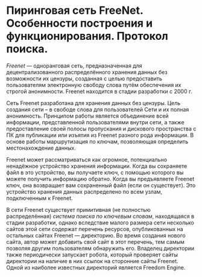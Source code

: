 # Пиринговая сеть FreeNet. Особенности построения и функционирования. Протокол поиска.

*Freenet* — одноранговая сеть, предназначенная для децентрализованного распределённого хранения данных без возможности их цензуры, созданная с целью предоставить пользователям электронную свободу слова путём обеспечения их строгой анонимности. Freenet находится в стадии разработки c 2000 г.

Сеть Freenet разработана для хранения данных без цензуры. Цель создания сети – в свободе слова для пользователей Сети и их полная анонимность. Принципом работы является объединение всей информации, представленной пользователями внутри сети, а также предоставление своей полосы пропускания и дискового пространства с ПК для публикации или изъятия из Freenet разного рода информации. В основе работы маршрутизация по ключам, позволяющая определить местонахождение данных.

Freenet может рассматриваться как огромное, потенциально ненадёжное устройство хранения информации. Когда вы сохраняете файл в это устройство, вы получаете ключ, с помощью которого вы можете получить информацию обратно. Когда вы предъявляете Freenet ключ, она возвращает вам сохраненный файл (если он существует). Это устройство хранения данных распределено по всем узлам, подключенным к Freenet.

В сети Freenet существует примитивная (не полностью распределённая) *система поиска по ключевым словам*, находящаяся в стадии разработки, однако вследствие малого размера сети несколько сайтов этой сети содержат перечень ресурсов, опубликованных на остальных сайтах Freenet — директорию. Во время создания нового сайта, автор может добавить свой сайт в этот перечень, тем самым позволяя другим пользователям обнаружить его. Владелец директории также периодически запускает робота, который проверяет сайты директории на наличие в них ссылок на сторонние сайты Freenet. Одной из наиболее известных директорий является Freedom Engine.
